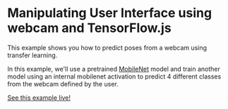# Manipulating User Interface using webcam and TensorFlow.js

This example shows you how to predict poses from a webcam using transfer
learning.

In this example, we'll use a pretrained [MobileNet](https://github.com/tensorflow/tfjs-examples/tree/master/mobilenet) model and train another model
using an internal mobilenet activation to predict 4 different classes from the
webcam defined by the user.

[See this example live!](https://storage.googleapis.com/tfjs-examples/webcam-transfer-learning/dist/index.html)
